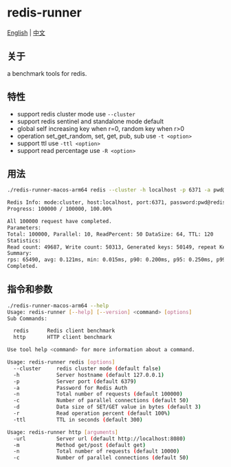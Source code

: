 # redis-runner

[English](README.md) | [中文](README_zh.md)

## 关于

a benchmark tools for redis.

## 特性

- support redis cluster mode use `--cluster`
- support redis sentinel and standalone mode default
- global self increasing key when r=0, random key when r>0
- operation set_get_random, set, get, pub, sub use `-t <option>`
- support ttl use `-ttl <option>`
- support read percentage use `-R <option>`

## 用法

```bash
./redis-runner-macos-arm64 redis --cluster -h localhost -p 6371 -a pwd@redis -n 100000 -c 10 -d 64 -r 0 -R 50 -ttl 120 -t set_get_random
```

```bash
Redis Info: mode:cluster, host:localhost, port:6371, password:pwd@redis, total:100000, parallel:10, dataSize:64, random:0, readPercent:50, ttl:120
Progress: 100000 / 100000, 100.00%

All 100000 request have completed. 
Parameters: 
Total: 100000, Parallel: 10, ReadPercent: 50 DataSize: 64, TTL: 120
Statistics: 
Read count: 49687, Write count: 50313, Generated keys: 50149, repeat Keys:0
Summary: 
rps: 65490, avg: 0.121ms, min: 0.015ms, p90: 0.200ms, p95: 0.250ms, p99: 0.495ms, max: 18.672ms
Completed.
```

## 指令和参数

```bash
./redis-runner-macos-arm64 --help
Usage: redis-runner [--help] [--version] <command> [options]
Sub Commands:

  redis      Redis client benchmark 
  http       HTTP client benchmark

Use tool help <command> for more information about a command.

Usage: redis-runner redis [options]
  --cluster     redis cluster mode (default false)
  -h            Server hostname (default 127.0.0.1) 
  -p            Server port (default 6379)
  -a            Password for Redis Auth
  -n            Total number of requests (default 100000)
  -c            Number of parallel connections (default 50)
  -d            Data size of SET/GET value in bytes (default 3)
  -r            Read operation percent (default 100%)
  -ttl          TTL in seconds (default 300)

Usage: redis-runner http [arguments]
  -url          Server url (default http://localhost:8080)
  -m            Method get/post (default get)
  -n            Total number of requests (default 10000)
  -c            Number of parallel connections (default 50)
```
